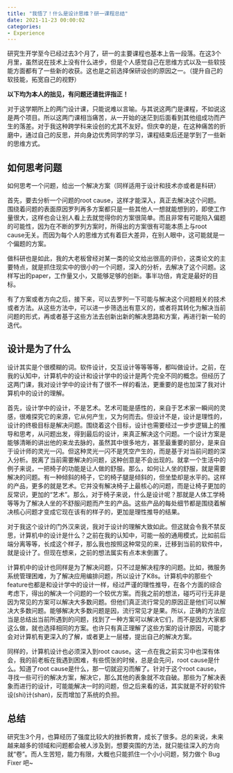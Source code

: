 ```yaml
---
title: "我悟了！什么是设计思维？研一课程总结"
date: 2021-11-23 00:00:02
categories:
- Experience
---
```


研究生开学至今已经过去3个月了，研一的主要课程也基本上告一段落。在这3个月里，虽然说在技术上没有什么进步，但是个人感觉自己在思维方式以及一些软技能方面都有了一些新的收获。这也是之前选择保研设创的原因之一。（提升自己的软技能，拓宽自己的视野）

<!-- more -->

**以下均为本人的拙见，有问题还请批评指正！**

对于这学期所上的两门设计课，只能说难以言喻。与其说这两门是课程，不如说这是两个项目。所以这两门课相当痛苦，从一开始的迷茫到后面看到其他组成功而产生的落差。对于我这种跨学科来设创的尤其不友好。但庆幸的是，在这种痛苦的折磨中，通过自己的反思，并向身边优秀同学的学习，课程结束后还是学到了一些新的思维方式。

## 如何思考问题

如何思考一个问题，给出一个解决方案（同样适用于设计和技术亦或者是科研）

首先，要去分析一个问题的root cause，这样才能深入，真正去解决这个问题。围绕着问题的表面原因罗列再多方案都只是一些其他人一想就能想到的，即使工作量很大，这样也会让别人看上去就觉得你的方案很简单。而且非常有可能陷入偏题的可能性，因为在不断的罗列方案时，所得出的方案很有可能本质上与root cause无关。而因为每个人的思维方式有着巨大差异，在别人眼中，这可能就是一个偏题的方案。

做科研也是如此，我的大老板曾经对某一类的论文给出很高的评价，这类论文的主要特点，就是抓住现实中的很小的一个问题，深入的分析，去解决了这个问题。这样写出的paper，工作量又小，又能够足够的创新。事半功倍，肯定是最好的目标。

有了方案或者方向之后，接下来，可以去罗列一下可能与解决这个问题相关的技术或者方法。从这些方法中，可以进一步筛选出有意义的，或者将其转化为解决当前问题的形式，再或者基于这些方法去创新出新的解决思路和方案，再进行新一轮的迭代。

## 设计是为了什么

设计其实是个很模糊的词。软件设计，交互设计等等等等，都叫做设计。之前，在我的认知中，计算机中的设计和设计学中的设计是两个完全不同的概念。但经历了这两门课，我对设计学中的设计有了很不一样的看法，更重要的是也加深了我对计算机中的设计的理解。

首先，设计学中的设计，不是艺术。艺术可能是感性的，来自于艺术家一瞬间的灵感，很难探究它的来源，它从何产生，又为何而去。但设计不是，设计是理性的，设计的终极目标是解决问题。围绕着这个目标，设计也需要经过一步步逻辑上的推导和思考，从问题出发，得到最后的设计，来真正解决这个问题。一个设计方案是能够清晰的讲出他的来龙去脉的，虽然其中很多地方，甚至最重要的部分，是来自于设计师的灵光一闪。但这种灵光一闪不是凭空产生的，而是基于对当前问题的深入分析。脱离了当前需要解决的问题，这种创意是不会出现的。就拿一个生活中的例子来说，一把椅子的功能是让人做的舒服。那么，如何让人坐的舒服，就是需要解决的问题。有一种倾斜的椅子，它的椅子腿是倾斜的，但坐垫却是水平的。这样的产品，更多的就是艺术。它并没有解决椅子上最核心的问题，而是让椅子更加的反常识，更加的“艺术”。那么，对于椅子来说，什么是设计呢？那就是人体工学椅等等为了解决人坐的不舒服问题而产生的产品。这些产品的每处细节都是围绕着解决核心问题才变成它现在该有的样子的，更加是理性推导的结果。

对于我这个设计的门外汉来说，我对于设计的理解大致如此。但这就会令我不禁反思，计算机中的设计是什么？之前在我的认知中，可能一般的通用模式，比如前后端分离等等，长成这个样子，那么我也按照这种常见的来，迁移到当前的软件中，就是设计了。但现在想来，之前的想法属实有点本末倒置了。

计算机中的设计也同样是为了解决问题，只不过是解决程序的问题。比如，微服务系统管理困难，为了解决应用编排问题，所以设计了K8s。计算机中的那些个feature也都是和设计学中的设计一样，经过严谨的理性推导，在各个方面的综合考虑下，得出的解决一个问题的一个较优方案。而我之前的想法，碰巧可行无非是因为常见的方案可以解决大多数问题。但他们真正流行常见的原因正是他们可以解决大多数问题。能够解决大多数问题是因，流行常见才是果。所以，正确的方法应当是总结出当前所遇到的问题，找到了一种方案可以解决它们，而不是因为大家都这么做，就也选择相同的方案。也许只有真正理解了这些方案的设计原因，可能才会对计算机有更深入的了解，或者更上一层楼，提出自己的解决方案。

同样的，计算机设计也必须深入到root cause。这一点在我之前实习中也深有体会，我的前老板在我遇到困难，有些慌张的时候，总是会先问，root cause是什么。知道了root cause是什么，那一切就迎刃而解了。针对于这个root cause，寻找一些可行的解决方案，解决它，那么其他的表象就不攻自破。那些为了解决表象而进行的设计，可能能解决一时的问题，但之后来看的话，其实就是不好的软件设(shi)计(shan)，反而增加了系统的负担。

## 总结

研究生3个月，也算经历了强度比较大的挫折教育，成长了很多。总的来说，未来越来越多的领域和问题都会被人涉及到，想要突围的方法，就只能往深入的方向就“卷”。而人生苦短，能力有限，大概也只能抓住一个小小问题，努力做个 Bug Fixer 吧~
